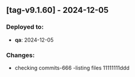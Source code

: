 
## [tag-v9.1.60] - 2024-12-05
### Deployed to:
- **qa**: 2024-12-05
### Changes:
- checking commits-666 -listing files 11111111ddd

